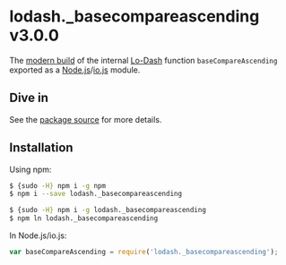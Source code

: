 # lodash._basecompareascending v3.0.0

The [modern build](https://github.com/lodash/lodash/wiki/Build-Differences) of the internal [Lo-Dash](https://lodash.com/) function `baseCompareAscending` exported as a [Node.js](http://nodejs.org/)/[io.js](https://iojs.org/) module.

## Dive in

See the [package source](https://github.com/lodash/lodash/blob/3.0.0-npm-packages/lodash._basecompareascending/index.js) for more details.

## Installation

Using npm:

```bash
$ {sudo -H} npm i -g npm
$ npm i --save lodash._basecompareascending

$ {sudo -H} npm i -g lodash._basecompareascending
$ npm ln lodash._basecompareascending
```

In Node.js/io.js:

```js
var baseCompareAscending = require('lodash._basecompareascending');
```

